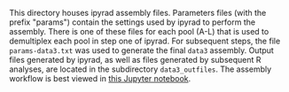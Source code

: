 This directory houses ipyrad assembly files. Parameters files (with the prefix "params") contain the settings used by ipyrad to perform the assembly. There is one of these files for each pool (A-L) that is used to demultiplex each pool in step one of ipyrad. For subsequent steps, the file `params-data3.txt` was used to generate the final `data3` assembly. Output files generated by ipyrad, as well as files generated by subsequent R analyses, are located in the subdirectory `data3_outfiles`. The assembly workflow is best viewed in [this Jupyter notebook](https://github.com/jldimond/Branching-Porites/blob/master/notebooks/ipyrad_assembly.ipynb).
